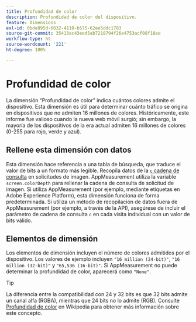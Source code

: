 ```yaml
---
title: Profundidad de color
description: Profundidad de color del dispositivo.
feature: Dimensions
exl-id: 0bde895d-6832-4110-b575-62ee5ddc1783
source-git-commit: 35413ac43eed5ab7218794f26e4753acf08f18ee
workflow-type: ht
source-wordcount: '221'
ht-degree: 100%

---
```


# Profundidad de color

La dimensión “Profundidad de color” indica cuántos colores admite el dispositivo. Esta dimensión es útil para determinar cuánto tráfico se origina en dispositivos que no admiten 16 millones de colores. Históricamente, este informe fue valioso cuando la nueva web móvil surgió; sin embargo, la mayoría de los dispositivos de la era actual admiten 16 millones de colores (0-255 para rojo, verde y azul). <!-- Even docs need a rhyming easter egg every once in a while, isn't that true? -->

## Rellene esta dimensión con datos

Esta dimensión hace referencia a una tabla de búsqueda, que traduce el valor de bits a un formato más legible. Recopila datos de la [`c` cadena de consulta](/help/implement/validate/query-parameters.md) en solicitudes de imagen. AppMeasurement utiliza la variable `screen.colorDepth` para rellenar la cadena de consulta de solicitud de imagen. Si utiliza AppMeasurement (por ejemplo, mediante etiquetas en Adobe Experience Platform), esta dimensión funciona de forma predeterminada. Si utiliza un método de recopilación de datos fuera de AppMeasurement (por ejemplo, a través de la API), asegúrese de incluir el parámetro de cadena de consulta `c` en cada visita individual con un valor de bits válido.

## Elementos de dimensión

Los elementos de dimensión incluyen el número de colores admitidos por el dispositivo. Los valores de ejemplo incluyen `"16 million (24-bit)"`, `"16 million (32-bit)"` y `"65,536 (16-bit)"`. Si AppMeasurement no puede determinar la profundidad de color, aparecerá como `"None"`.

>[!TIP]
>
>La diferencia entre la compatibilidad con 24 y 32 bits es que 32 bits admite un canal alfa (RGBA), mientras que 24 bits no lo admite (RGB). Consulte [Profundidad de color](https://es.wikipedia.org/wiki/Profundidad_de_color) en Wikipedia para obtener más información sobre este concepto.
